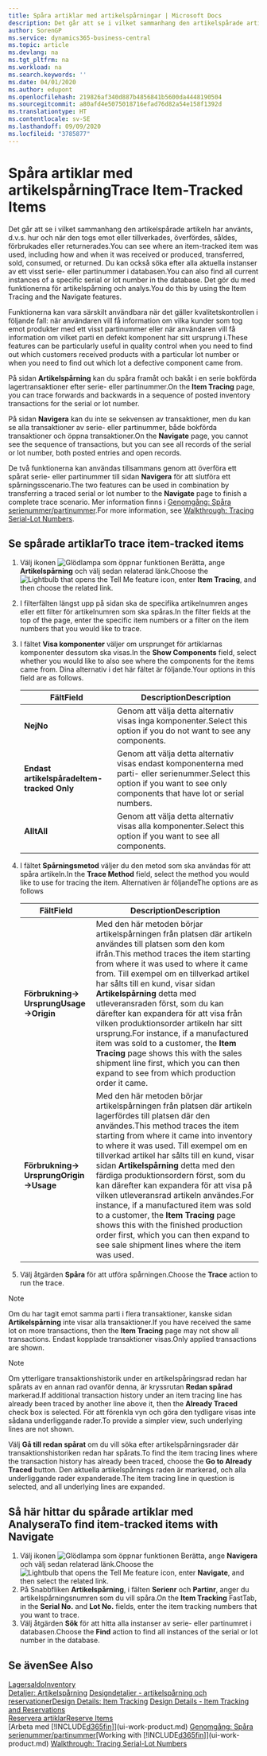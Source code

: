 ```yaml
---
title: Spåra artiklar med artikelspårningar | Microsoft Docs
description: Det går att se i vilket sammanhang den artikelspårade artikeln har använts, d.v.s. hur och när den togs emot eller tillverkades, överfördes, såldes, förbrukades eller returnerades. Du kan också söka efter alla aktuella instanser av ett visst serie- eller partinummer i databasen. Det gör du med funktionerna för artikelspårning och analys.
author: SorenGP
ms.service: dynamics365-business-central
ms.topic: article
ms.devlang: na
ms.tgt_pltfrm: na
ms.workload: na
ms.search.keywords: ''
ms.date: 04/01/2020
ms.author: edupont
ms.openlocfilehash: 219826af340d887b4856841b5600da4448190504
ms.sourcegitcommit: a80afd4e5075018716efad76d82a54e158f1392d
ms.translationtype: HT
ms.contentlocale: sv-SE
ms.lasthandoff: 09/09/2020
ms.locfileid: "3785877"
---
```

# <a name="trace-item-tracked-items"></a><span data-ttu-id="3a729-105">Spåra artiklar med artikelspårning</span><span class="sxs-lookup"><span data-stu-id="3a729-105">Trace Item-Tracked Items</span></span>
<span data-ttu-id="3a729-106">Det går att se i vilket sammanhang den artikelspårade artikeln har använts, d.v.s. hur och när den togs emot eller tillverkades, överfördes, såldes, förbrukades eller returnerades.</span><span class="sxs-lookup"><span data-stu-id="3a729-106">You can see where an item-tracked item was used, including how and when it was received or produced, transferred, sold, consumed, or returned.</span></span> <span data-ttu-id="3a729-107">Du kan också söka efter alla aktuella instanser av ett visst serie- eller partinummer i databasen.</span><span class="sxs-lookup"><span data-stu-id="3a729-107">You can also find all current instances of a specific serial or lot number in the database.</span></span> <span data-ttu-id="3a729-108">Det gör du med funktionerna för artikelspårning och analys.</span><span class="sxs-lookup"><span data-stu-id="3a729-108">You do this by using the Item Tracing and the Navigate features.</span></span>  

 <span data-ttu-id="3a729-109">Funktionerna kan vara särskilt användbara när det gäller kvalitetskontrollen i följande fall: när användaren vill få information om vilka kunder som tog emot produkter med ett visst partinummer eller när användaren vill få information om vilket parti en defekt komponent har sitt ursprung i.</span><span class="sxs-lookup"><span data-stu-id="3a729-109">These features can be particularly useful in quality control when you need to find out which customers received products with a particular lot number or when you need to find out which lot a defective component came from.</span></span>  

 <span data-ttu-id="3a729-110">På sidan **Artikelspårning** kan du spåra framåt och bakåt i en serie bokförda lagertransaktioner efter serie- eller partinummer.</span><span class="sxs-lookup"><span data-stu-id="3a729-110">On the **Item Tracing** page, you can trace forwards and backwards in a sequence of posted inventory transactions for the serial or lot number.</span></span>  

 <span data-ttu-id="3a729-111">På sidan **Navigera** kan du inte se sekvensen av transaktioner, men du kan se alla transaktioner av serie- eller partinummer, både bokförda transaktioner och öppna transaktioner.</span><span class="sxs-lookup"><span data-stu-id="3a729-111">On the **Navigate** page, you cannot see the sequence of transactions, but you can see all records of the serial or lot number, both posted entries and open records.</span></span>  

 <span data-ttu-id="3a729-112">De två funktionerna kan användas tillsammans genom att överföra ett spårat serie- eller partinummer till sidan **Navigera** för att slutföra ett spårningsscenario.</span><span class="sxs-lookup"><span data-stu-id="3a729-112">The two features can be used in combination by transferring a traced serial or lot number to the **Navigate** page to finish a complete trace scenario.</span></span> <span data-ttu-id="3a729-113">Mer information finns i [Genomgång: Spåra serienummer/partinummer](walkthrough-tracing-serial-lot-numbers.md).</span><span class="sxs-lookup"><span data-stu-id="3a729-113">For more information, see [Walkthrough: Tracing Serial-Lot Numbers](walkthrough-tracing-serial-lot-numbers.md).</span></span>  

## <a name="to-trace-item-tracked-items"></a><span data-ttu-id="3a729-114">Se spårade artiklar</span><span class="sxs-lookup"><span data-stu-id="3a729-114">To trace item-tracked items</span></span>  

1.  <span data-ttu-id="3a729-115">Välj ikonen ![Glödlampa som öppnar funktionen Berätta](media/ui-search/search_small.png "Berätta vad du vill göra"), ange **Artikelspårning** och välj sedan relaterad länk.</span><span class="sxs-lookup"><span data-stu-id="3a729-115">Choose the ![Lightbulb that opens the Tell Me feature](media/ui-search/search_small.png "Tell me what you want to do") icon, enter **Item Tracing**, and then choose the related link.</span></span>  
2.  <span data-ttu-id="3a729-116">I filterfälten längst upp på sidan ska de specifika artikelnumren anges eller ett filter för artikelnumren som ska spåras.</span><span class="sxs-lookup"><span data-stu-id="3a729-116">In the filter fields at the top of the page, enter the specific item numbers or a filter on the item numbers that you would like to trace.</span></span>  
3.  <span data-ttu-id="3a729-117">I fältet **Visa komponenter** väljer om ursprunget för artiklarnas komponenter dessutom ska visas.</span><span class="sxs-lookup"><span data-stu-id="3a729-117">In the **Show Components** field, select whether you would like to also see where the components for the items came from.</span></span> <span data-ttu-id="3a729-118">Dina alternativ i det här fältet är följande.</span><span class="sxs-lookup"><span data-stu-id="3a729-118">Your options in this field are as follows.</span></span>  

    |<span data-ttu-id="3a729-119">Fält</span><span class="sxs-lookup"><span data-stu-id="3a729-119">Field</span></span>|<span data-ttu-id="3a729-120">Description</span><span class="sxs-lookup"><span data-stu-id="3a729-120">Description</span></span>|  
    |----------------------------------|---------------------------------------|  
    |<span data-ttu-id="3a729-121">**Nej**</span><span class="sxs-lookup"><span data-stu-id="3a729-121">**No**</span></span>|<span data-ttu-id="3a729-122">Genom att välja detta alternativ visas inga komponenter.</span><span class="sxs-lookup"><span data-stu-id="3a729-122">Select this option if you do not want to see any components.</span></span>|  
    |<span data-ttu-id="3a729-123">**Endast artikelspårade**</span><span class="sxs-lookup"><span data-stu-id="3a729-123">**Item-tracked Only**</span></span>|<span data-ttu-id="3a729-124">Genom att välja detta alternativ visas endast komponenterna med parti- eller serienummer.</span><span class="sxs-lookup"><span data-stu-id="3a729-124">Select this option if you want to see only components that have lot or serial numbers.</span></span>|  
    |<span data-ttu-id="3a729-125">**Allt**</span><span class="sxs-lookup"><span data-stu-id="3a729-125">**All**</span></span>|<span data-ttu-id="3a729-126">Genom att välja detta alternativ visas alla komponenter.</span><span class="sxs-lookup"><span data-stu-id="3a729-126">Select this option if you want to see all components.</span></span>|  

4.  <span data-ttu-id="3a729-127">I fältet **Spårningsmetod** väljer du den metod som ska användas för att spåra artikeln.</span><span class="sxs-lookup"><span data-stu-id="3a729-127">In the **Trace Method** field, select the method you would like to use for tracing the item.</span></span> <span data-ttu-id="3a729-128">Alternativen är följande</span><span class="sxs-lookup"><span data-stu-id="3a729-128">The options are as follows</span></span>  

    |<span data-ttu-id="3a729-129">Fält</span><span class="sxs-lookup"><span data-stu-id="3a729-129">Field</span></span>|<span data-ttu-id="3a729-130">Description</span><span class="sxs-lookup"><span data-stu-id="3a729-130">Description</span></span>|  
    |----------------------------------|---------------------------------------|  
    |<span data-ttu-id="3a729-131">**Förbrukning-> Ursprung**</span><span class="sxs-lookup"><span data-stu-id="3a729-131">**Usage->Origin**</span></span>|<span data-ttu-id="3a729-132">Med den här metoden börjar artikelspårningen från platsen där artikeln användes till platsen som den kom ifrån.</span><span class="sxs-lookup"><span data-stu-id="3a729-132">This method traces the item starting from where it was used to where it came from.</span></span> <span data-ttu-id="3a729-133">Till exempel om en tillverkad artikel har sålts till en kund, visar sidan **Artikelspårning** detta med utleveransraden först, som du kan därefter kan expandera för att visa från vilken produktionsorder artikeln har sitt ursprung.</span><span class="sxs-lookup"><span data-stu-id="3a729-133">For instance, if a manufactured item was sold to a customer, the **Item Tracing** page shows this with the sales shipment line first, which you can then expand to see from which production order it came.</span></span>|  
    |<span data-ttu-id="3a729-134">**Förbrukning-> Ursprung**</span><span class="sxs-lookup"><span data-stu-id="3a729-134">**Origin->Usage**</span></span>|<span data-ttu-id="3a729-135">Med den här metoden börjar artikelspårningen från platsen där artikeln lagerfördes till platsen där den användes.</span><span class="sxs-lookup"><span data-stu-id="3a729-135">This method traces the item starting from where it came into inventory to where it was used.</span></span> <span data-ttu-id="3a729-136">Till exempel om en tillverkad artikel har sålts till en kund, visar sidan **Artikelspårning** detta med den färdiga produktionsordern först, som du kan därefter kan expandera för att visa på vilken utleveransrad artikeln användes.</span><span class="sxs-lookup"><span data-stu-id="3a729-136">For instance, if a manufactured item was sold to a customer, the **Item Tracing** page shows this with the finished production order first, which you can then expand to see sale shipment lines where the item was used.</span></span>|  

5.  <span data-ttu-id="3a729-137">Välj åtgärden **Spåra** för att utföra spårningen.</span><span class="sxs-lookup"><span data-stu-id="3a729-137">Choose the **Trace** action to run the trace.</span></span>  

> [!NOTE]  
>  <span data-ttu-id="3a729-138">Om du har tagit emot samma parti i flera transaktioner, kanske sidan **Artikelspårning** inte visar alla transaktioner.</span><span class="sxs-lookup"><span data-stu-id="3a729-138">If you have received the same lot on more transactions, then the **Item Tracing** page may not show all transactions.</span></span> <span data-ttu-id="3a729-139">Endast kopplade transaktioner visas.</span><span class="sxs-lookup"><span data-stu-id="3a729-139">Only applied transactions are shown.</span></span>  

> [!NOTE]  
>  <span data-ttu-id="3a729-140">Om ytterligare transaktionshistorik under en artikelspåringsrad redan har spårats av en annan rad ovanför denna, är kryssrutan **Redan spårad** markerad.</span><span class="sxs-lookup"><span data-stu-id="3a729-140">If additional transaction history under an item tracing line has already been traced by another line above it, then the **Already Traced** check box is selected.</span></span> <span data-ttu-id="3a729-141">För att förenkla vyn och göra den tydligare visas inte sådana underliggande rader.</span><span class="sxs-lookup"><span data-stu-id="3a729-141">To provide a simpler view, such underlying lines are not shown.</span></span>  
>   
>  <span data-ttu-id="3a729-142">Välj **Gå till redan spårat** om du vill söka efter artikelspårningsrader där transaktionshistoriken redan har spårats.</span><span class="sxs-lookup"><span data-stu-id="3a729-142">To find the item tracing lines where the transaction history has already been traced, choose the **Go to Already Traced** button.</span></span> <span data-ttu-id="3a729-143">Den aktuella artikelspårnings raden är markerad, och alla underliggande rader expanderade.</span><span class="sxs-lookup"><span data-stu-id="3a729-143">The item tracing line in question is selected, and all underlying lines are expanded.</span></span>  

## <a name="to-find-item-tracked-items-with-navigate"></a><span data-ttu-id="3a729-144">Så här hittar du spårade artiklar med Analysera</span><span class="sxs-lookup"><span data-stu-id="3a729-144">To find item-tracked items with Navigate</span></span>  

1.  <span data-ttu-id="3a729-145">Välj ikonen ![Glödlampa som öppnar funktionen Berätta](media/ui-search/search_small.png "Berätta vad du vill göra"), ange **Navigera** och välj sedan relaterad länk.</span><span class="sxs-lookup"><span data-stu-id="3a729-145">Choose the ![Lightbulb that opens the Tell Me feature](media/ui-search/search_small.png "Tell me what you want to do") icon, enter **Navigate**, and then select the related link.</span></span>  
2.  <span data-ttu-id="3a729-146">På Snabbfliken **Artikelspårning**, i fälten **Serienr** och **Partinr**, anger du artikelspårningsnumren som du vill spåra.</span><span class="sxs-lookup"><span data-stu-id="3a729-146">On the **Item Tracking** FastTab, in the **Serial No.** and **Lot No.** fields, enter the item tracking numbers that you want to trace.</span></span>  
3.  <span data-ttu-id="3a729-147">Välj åtgärden **Sök** för att hitta alla instanser av serie- eller partinumret i databasen.</span><span class="sxs-lookup"><span data-stu-id="3a729-147">Choose the **Find** action to find all instances of the serial or lot number in the database.</span></span>  

## <a name="see-also"></a><span data-ttu-id="3a729-148">Se även</span><span class="sxs-lookup"><span data-stu-id="3a729-148">See Also</span></span>  
[<span data-ttu-id="3a729-149">Lagersaldo</span><span class="sxs-lookup"><span data-stu-id="3a729-149">Inventory</span></span>](inventory-manage-inventory.md)  
<span data-ttu-id="3a729-150">[Detaljer: Artikelspårning](design-details-item-tracking.md)
[Designdetaljer - artikelspårning och reservationer](design-details-item-tracking-and-reservations.md)</span><span class="sxs-lookup"><span data-stu-id="3a729-150">[Design Details: Item Tracking](design-details-item-tracking.md)
[Design Details - Item Tracking and Reservations](design-details-item-tracking-and-reservations.md)</span></span>  
[<span data-ttu-id="3a729-151">Reservera artiklar</span><span class="sxs-lookup"><span data-stu-id="3a729-151">Reserve Items</span></span>](inventory-how-to-reserve-items.md)  
<span data-ttu-id="3a729-152">[Arbeta med [!INCLUDE[d365fin](includes/d365fin_md.md)]](ui-work-product.md)
[Genomgång: Spåra serienummer/partinummer](walkthrough-tracing-serial-lot-numbers.md)</span><span class="sxs-lookup"><span data-stu-id="3a729-152">[Working with [!INCLUDE[d365fin](includes/d365fin_md.md)]](ui-work-product.md)
[Walkthrough: Tracing Serial-Lot Numbers](walkthrough-tracing-serial-lot-numbers.md)</span></span>

